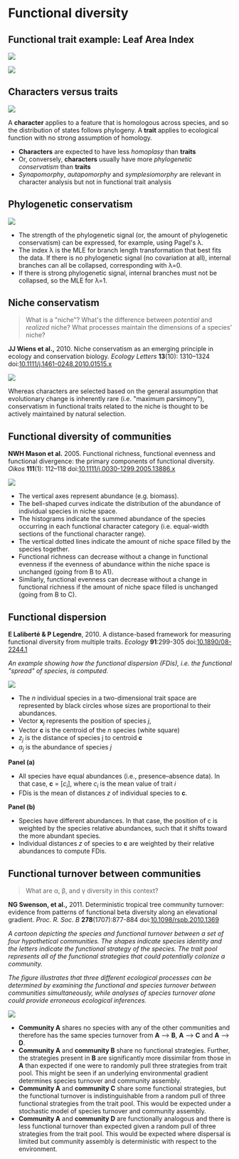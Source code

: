 Functional diversity
====================

Functional trait example: Leaf Area Index
-----------------------------------------

![](lai.jpg)

![](lai.gif)

Characters versus traits
------------------------

![](homology-limbs.jpg)

A **character** applies to a feature that is homologous across species, and so the 
distribution of states follows phylogeny. A **trait** applies to ecological function with
no strong assumption of homology.

- **Characters** are expected to have less _homoplasy_ than **traits**
- Or, conversely, **characters** usually have more _phylogenetic conservatism_ than 
  **traits**
- _Synapomorphy_, _autapomorphy_ and _symplesiomorphy_ are relevant in character analysis
  but not in functional trait analysis

Phylogenetic conservatism
-------------------------

![](lambda.png)

- The strength of the phylogenetic signal (or, the amount of phylogenetic conservatism) 
  can be expressed, for example, using Pagel's λ.
- The index λ is the MLE for branch length transformation that best fits the data. If
  there is no phylogenetic signal (no covariation at all), internal branches can all be 
  collapsed, corresponding with λ=0. 
- If there is strong phylogenetic signal, internal branches must not be collapsed, so the 
  MLE for λ=1.

Niche conservatism
------------------

> What is a "niche"? What's the difference between _potential_ and _realized_ niche? What
> processes maintain the dimensions of a species' niche?

**JJ Wiens et al.,** 2010. Niche conservatism as an emerging principle in ecology and 
conservation biology. _Ecology Letters_ **13**(10): 1310–1324
doi:[10.1111/j.1461-0248.2010.01515.x](http://doi.org/10.1111/j.1461-0248.2010.01515.x)

![](niche-conservatism.png)

Whereas characters are selected based on the general assumption that evolutionary change
is inherently rare (i.e. "maximum parsimony"), conservatism in functional traits related
to the niche is thought to be actively maintained by natural selection.

Functional diversity of communities
-----------------------------------

**NWH Mason et al.** 2005. Functional richness, functional evenness and functional 
divergence: the primary components of functional diversity. _Oikos_ **111**(1): 112–118
doi:[10.1111/j.0030-1299.2005.13886.x](http://doi.org/10.1111/j.0030-1299.2005.13886.x)

![](functional-rich-even.png)

- The vertical axes represent abundance (e.g. biomass). 
- The bell-shaped curves indicate the distribution of the abundance of individual species 
  in niche space. 
- The histograms indicate the summed abundance of the species occurring in each functional
  character category (i.e. equal-width sections of the functional character range). 
- The vertical dotted lines indicate the amount of niche space filled by the species 
  together. 
- Functional richness can decrease without a change in functional evenness if the 
  evenness of abundance within the niche space is unchanged (going from B to A1). 
- Similarly, functional evenness can decrease without a change in functional richness if 
  the amount of niche space filled is unchanged (going from B to C).
  
Functional dispersion
---------------------

**E Laliberté & P Legendre**, 2010. A distance-based framework for measuring functional 
diversity from multiple traits. _Ecology_ **91**:299-305
doi:[10.1890/08-2244.1](http://doi.org/10.1890/08-2244.1)

_An example showing how the functional dispersion (FDis), i.e. the functional "spread" of
species, is computed._

![](functional-dispersion.png)

- The _n_ individual species in a two-dimensional trait space are represented by black 
  circles whose sizes are proportional to their abundances. 
- Vector **x**<sub>_j_</sub> represents the position of species _j_, 
- Vector **c** is the centroid of the _n_ species (white square) 
- _z_<sub>_j_</sub> is the distance of species j to centroid **c** 
- _a<sub>j</sub>_ is the abundance of species _j_ 

**Panel (a)**
- All species have equal abundances (i.e., presence–absence data). In that 
  case, **c** = [_c<sub>i</sub>_], where _c<sub>i</sub>_ is the mean value of trait _i_
- FDis is the mean of distances _z_ of individual species to **c**. 

**Panel (b)**
- Species have different abundances. In that case, the position of c is 
  weighted by the species relative abundances, such that it shifts toward the more 
  abundant species. 
- Individual distances _z_ of species to **c** are weighted by their relative abundances 
  to compute FDis.

Functional turnover between communities
---------------------------------------

> What are α, β, and γ diversity in this context?

**NG Swenson, et al.,** 2011. Deterministic tropical tree community turnover: evidence 
from patterns of functional beta diversity along an elevational gradient.
_Proc. R. Soc. B_ **278**(1707):877-884 
doi:[10.1098/rspb.2010.1369](http://doi.org/10.1098/rspb.2010.1369)

_A cartoon depicting the species and functional turnover between a set of four 
hypothetical communities. The shapes indicate species identity and the letters indicate 
the functional strategy of the species. The trait pool represents all of the functional 
strategies that could potentially colonize a community._

_The figure illustrates that three different ecological processes can be determined by 
examining the functional and species turnover between communities simultaneously, while 
analyses of species turnover alone could provide erroneous ecological inferences._

![](functional-beta.jpg)

- **Community A** shares no species with any of the other communities and therefore 
  has the same species turnover from **A** ⟶ **B**, **A** ⟶ **C** and **A** ⟶ **D**. 
- **Community A** and **community B** share no functional strategies. Further, the 
  strategies present in **B** are significantly more dissimilar from those in **A** than 
  expected if one were to randomly pull three strategies from trait pool. This might be 
  seen if an underlying environmental gradient determines species turnover and community 
  assembly. 
- **Community A** and **community C** share some functional strategies, but the functional 
  turnover is indistinguishable from a random pull of three functional strategies from 
  the trait pool. This would be expected under a stochastic model of species turnover and 
  community assembly. 
- **Community A** and **community D** are functionally analogous and there is less 
  functional turnover than expected given a random pull of three strategies from the 
  trait pool. This would be expected where dispersal is limited but community assembly is 
  deterministic with respect to the environment. 
